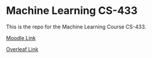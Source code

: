 # Machine Learning CS-433


This is the repo for the Machine Learning Course CS-433.


[Moodle Link](https://moodle.epfl.ch/course/view.php?id=14221)


[Overleaf Link](https://www.overleaf.com/2112266929fkchyyjkvvsw)
